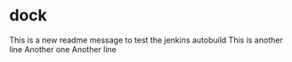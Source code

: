 # dock
This is a new readme message to test the jenkins autobuild
This is another line
Another one
Another line
